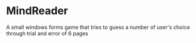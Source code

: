 # MindReader

A small windows forms game that tries to guess a number of user's choice through trial and error of 6 pages
